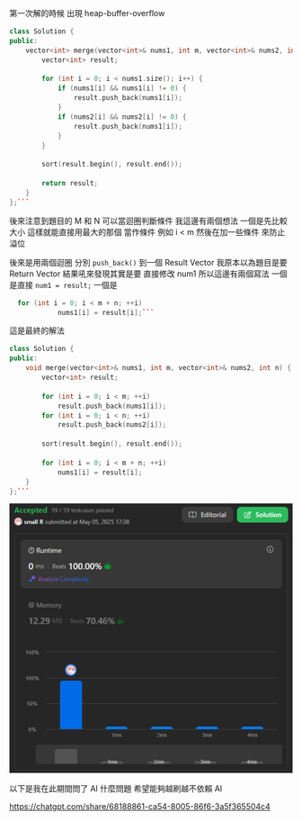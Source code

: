 第一次解的時候 出現 heap-buffer-overflow

````cpp
class Solution {
public:
    vector<int> merge(vector<int>& nums1, int m, vector<int>& nums2, int n) {
        vector<int> result;

        for (int i = 0; i < nums1.size(); i++) {
            if (nums1[i] && nums1[i] != 0) {
                result.push_back(nums1[i]);
            }
            if (nums2[i] && nums2[i] != 0) {
                result.push_back(nums1[i]);
            }
        }

        sort(result.begin(), result.end());

        return result;
    }
};```
````

後來注意到題目的 M 和 N 可以當迴圈判斷條件
我這邊有兩個想法
一個是先比較大小 這樣就能直接用最大的那個 當作條件
例如 i < m 然後在加一些條件 來防止溢位

後來是用兩個迴圈 分別 `push_back()` 到一個 Result Vector 我原本以為題目是要 Return Vector
結果吼來發現其實是要 直接修改 num1
所以這邊有兩個寫法 一個是直接 `num1 = result;` 一個是

````cpp
  for (int i = 0; i < m + n; ++i)
            nums1[i] = result[i];```
````

這是最終的解法

````cpp
class Solution {
public:
    void merge(vector<int>& nums1, int m, vector<int>& nums2, int n) {
        vector<int> result;

        for (int i = 0; i < m; ++i)
            result.push_back(nums1[i]);
        for (int i = 0; i < n; ++i)
            result.push_back(nums2[i]);

        sort(result.begin(), result.end());

        for (int i = 0; i < m + n; ++i)
            nums1[i] = result[i];
    }
};```
````

![alt text](image.png)

以下是我在此期間問了 AI 什麼問題 希望能夠越刷越不依賴 AI

https://chatgpt.com/share/68188861-ca54-8005-86f6-3a5f365504c4
